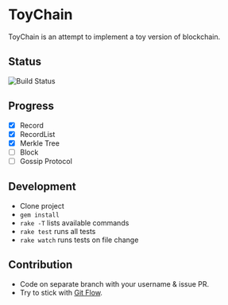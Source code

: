 # ToyChain

ToyChain is an attempt to implement a toy version of blockchain.

## Status

![Build Status][travis]

## Progress

- [x] Record
- [x] RecordList
- [x] Merkle Tree
- [ ] Block
- [ ] Gossip Protocol

## Development

- Clone project
- `gem install`
- `rake -T` lists available commands
- `rake test` runs all tests
- `rake watch` runs tests on file change

## Contribution

- Code on separate branch with your username & issue PR.
- Try to stick with [Git Flow][gf].

[gf]: https://github.com/nvie/gitflow
[travis]: https://travis-ci.org/big-org/toychain-record.svg?branch=master
